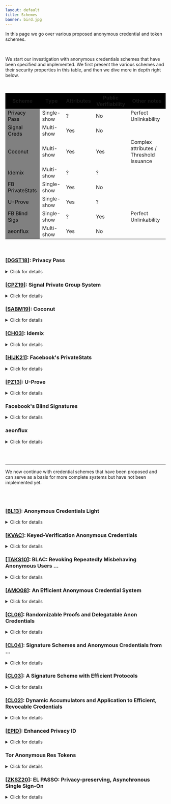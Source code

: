 ```yaml
---
layout: default
title: Schemes
banner: bird.jpg
---
```

<style>

.scheme-table {
    width: 100%;
    text-align: center;
}
.scheme-table th {
    background: black;
    word-wrap: break-word;
    text-align: center;
}
.scheme-table td:nth-child(1) {
    background: grey;
    color: black;
}

</style>

In this page we go over various proposed anonymous credential and token schemes.

<br>

We start our investigation with anonymous credentials schemes that have been
specified and implemented. We first present the various schemes and their
security properties in this table, and then we dive more in depth right below.

<br>

<div class="scheme-table">

| Scheme               | Type          | Attributes | Public Verifiability | Other notes                             |
| -------------------- | ------------- | ---------- | -------------------- | --------------------------------------- |
| Privacy Pass         | Single-show   | ?          |      No              | Perfect Unlinkability                   |
| Signal Creds         | Multi-show    | Yes        |      No              |                                         |
| Coconut              | Multi-show    | Yes        |      Yes             | Complex attributes / Threshold Issuance |
| Idemix               | Multi-show    | ?          |      ?               |                                         |
| FB PrivateStats      | Single-show   | Yes        |      No              |                                         |
| U-Prove              | Single-show   | Yes        |      ?               |                                         |
| FB Blind Sigs        | Single-show   | ?          |      Yes             | Perfect Unlinkability                   |
| aeonflux             | Multi-show    | Yes        |      No              |                                         |

</div>

<br>

### [[DGST18]]: Privacy Pass

<details>
<summary markdown="span">Click for details</summary>

- [Website](https://privacypass.github.io/)
- Source code: [Client](https://github.com/privacypass/challenge-bypass-extension) & [Server](https://github.com/privacypass/challenge-bypass-server)
- Properties: Strong-unlinkability, Single-show
- Based on: [(V)OPRF]({{site.baseurl}}/primitives.html#oprfs)
</details>

### [[CPZ19]]: Signal Private Group System

<details>
<summary markdown="span">Click for details</summary>

- [Implementation](https://github.com/signalapp/Signal-Android/tree/master/libsignal/service/src/main/java/org/whispersystems/signalservice/api/groupsv2)
- Properties: Multi-show, Public Attributes
- Based on: [KVAC]({{site.baseurl}}/primitives.html#kvac)
- Performance:
  - Credential Size: [493 bytes](https://youtu.be/4eKwlSqGUi4?list=PLeeS-3Ml-rpoVMNQkUrFDSfaTuUMxVtjy&t=2481)
  - Key size: TODO
  - Show size: TODO
  - Prover time: [2.16ms](https://youtu.be/4eKwlSqGUi4?list=PLeeS-3Ml-rpoVMNQkUrFDSfaTuUMxVtjy&t=2481)
  - Verifier time: [1.17ms](https://youtu.be/4eKwlSqGUi4?list=PLeeS-3Ml-rpoVMNQkUrFDSfaTuUMxVtjy&t=2481)
</details>

### [[SABM19]]: Coconut

<details>
<summary markdown="span">Click for details</summary>
- [Implementation](https://github.com/asonnino/coconut) and [another implementation](https://gitlab.com/narodnik/darkwallet/-/tree/master/src/coconut)
- Properties: Public Verifiability, Multi-show, Public/Private Attributes, Threshold Issuance
- Based on: [PS signatures]({{site.baseurl}}/primitives.html#ps-signatures) & BGLS Signatures & Waters Signatures
- Performance:
  - Credential Size: [132 bytes](https://sheharbano.com/assets/talks/talk_coconut.pdf)
  - Key size: TODO
  - Show size: [355 bytes](https://sheharbano.com/assets/talks/talk_coconut.pdf)
  - Prover time: [3.35 ms](https://sheharbano.com/assets/talks/talk_coconut.pdf)
  - Verifier time: [10.49 ms](https://sheharbano.com/assets/talks/talk_coconut.pdf)
</details>

### [[CH03]]: Idemix

<details>
<summary markdown="span">Click for details</summary>
- [Implementation](prime.inf.tu-dresden.de/idemix/)
- Properties: Constant Credential Size, Multi-show
- Based on: [CL03]({{site.baseurl}}/schemes.html#cl03)
</details>

[Idemix]: https://idemix.wordpress.com/

### [[HIJK21]]: Facebook's PrivateStats

<details>
<summary markdown="span">Click for details</summary>
- Properties: Single-show, Public Attributes
- Based on:
  - [(V)OPRF]({{site.baseurl}}/primitives.html#oprfs)
</details>

### [[PZ13]]: U-Prove

<details>
<summary markdown="span">Click for details</summary>
- [U-Prove implementation](https://github.com/Microsoft/uprove-csharp-sdk)
- Properties: Single-show, Public Attributes
- Based on: [Brand's blind signature]({{site.baseurl}}/primitives.html#brands-blind-signature)
- Notes: The U-Prove token is single-show, but can be shown multiple times to serve as a pseudonym.
</details>

### Facebook's Blind Signatures

<details>
<summary markdown="span">Click for details</summary>
- [Implementation](https://github.com/siyengar/private-fraud-prevention)
- Properties: Public Verifiability
- Based on: [Blind RSA]({{site.baseurl}}/primitives.html#blind-rsa)
</details>

### aeonflux

<details>
<summary markdown="span">Click for details</summary>
- [aeonflux] Implementation
- Properties: Multi-show, Attributes
- Based on: [KVAC]({{site.baseurl}}/primitives.html#kvac)
- Performance: TODO
</details>

[aeonflux]: https://github.com/isislovecruft/aeonflux

<!-- TODO(caw): add e-cash and e-voting -->

<br><br>

---

We now continue with credential schemes that have been proposed and can serve
as a basis for more complete systems but have not been implemented yet.

<br><br>



### [[BL13]]: Anonymous Credentials Light
<details> <summary markdown="span">Click for details</summary>
- Based on: Abe-Okamoto
- Properties: Attributes, Single-show
- Notes: Small anonymous credentials that allow a user with a list of attributes (L_1, \dots, L_n)
</details>

### [[KVAC]]: Keyed-Verification Anonymous Credentials
<details>
<summary markdown="span">Click for details</summary>
- Based on: [Algebraic MACs]({{site.baseurl}}/primitives.html#algebraic-macs)
- Properties: Multi-show, Public Attributes, Selective Disclosure
</details>

### [[TAKS10]]: BLAC: Revoking Repeatedly Misbehaving Anonymous Users ...
<details>
<summary markdown="span">Click for details</summary>
- Based on: [ZKPs]({{site.baseurl}}/primitives.html#zkps) & BBS+ Signatures
- Related: [[BLACR]] *"BLACR: TTP-free blacklistable anonymous credentials with reputation ..."*
- Related: [[AKTS07]] *"Blacklistable Anonymous Credentials: Blocking Misbehaving .."*
- Properties: Blacklisting
</details>

### [[AMO08]]: An Efficient Anonymous Credential System
<details>
<summary markdown="span">Click for details</summary>
- Based on: Bilinear Pairings, TODO
- Properties: Strong-unlinkability, Attributes
</details>

### [[CL06]]: Randomizable Proofs and Delegatable Anon Credentials
<details>
<summary markdown="span">Click for details</summary>
- Based on: [ZKPs]({{site.baseurl}}/primitives.html#zkps)
- Related: [[CSF14]] *"Malleable Signatures: New Definitions and Delegatable Anonymous Credentials"*
- Properties: Multi-show, Delegetable
</details>

### [[CL04]]: Signature Schemes and Anonymous Credentials from ...
<details>
<summary markdown="span">Click for details</summary>
- Based on: [Group Signatures]({{site.baseurl}}/primitives.html#group-signatures)
- Properties: TODO
</details>

### [[CL03]]: A Signature Scheme with Efficient Protocols
<details>
<summary markdown="span">Click for details</summary>
- Based on: [ZKPs]({{site.baseurl}}/primitives.html#zkps)
- Properties: Multi-show, Attributes
- Notes: The distinguishing feature of a CL signature is that it allows a user
  to prove possession of a signature without revealing the underlying messages
  or even the signature itself using efficient zero-knowledge proofs of
  knowledge. As the proof is “zero-knowledge”, the user can repeat such a proof
  as many times as she wants and still it is not possible to link the
  individual proofs.
- Related: [[CL01]] An Efficient System for Non-transferable Anonymous Credentials
</details>

### [[CL02]]: Dynamic Accumulators and Application to Efficient, Revocable Credentials
<details>
<summary markdown="span">Click for details</summary>
- Based on: [Accumulators]({{site.baseurl}}/primitives.html#acc)
- Properties: Revocation
</details>

### [[EPID]]: Enhanced Privacy ID
<details>
<summary markdown="span">Click for details</summary>
- Based on: [BBS+ signatures]({{site.baseurl}}/primitives.html#blindsig-bbs)
- Properties: Revocation
</details>

### Tor Anonymous Res Tokens

<details>
<summary markdown="span">Click for details</summary>
- [Tor summary](https://blog.torproject.org/stop-the-onion-denial) and [proposed specification](https://lists.torproject.org/pipermail/tor-dev/2021-February/014517.html)
- Properties: Single-show
- Based on: [Blind RSA]({{site.baseurl}}/primitives.html#blindsigs)
</details>

### [[ZKSZ20]]: EL PASSO: Privacy-preserving, Asynchronous Single Sign-On

<details>
<summary markdown="span">Click for details</summary>
- Based on: [PS signatures]({{site.baseurl}}/primitives.html#ps-signatures)
- Properties: Multi-show, Selective Attribute Disclosure
- Performance:
  - Show size: 414 bytes
</details>

[EPID]: <https://eprint.iacr.org/2009/095.pdf>
[CL01]: <https://www.iacr.org/archive/eurocrypt2001/20450093.pdf>
[CL02]: <https://cs.brown.edu/people/alysyans/papers/camlys02.pdf>
[CL03]: <https://citeseerx.ist.psu.edu/viewdoc/download?doi=10.1.1.186.5994&rep=rep1&type=pdf>
[CL04]: <https://www.iacr.org/archive/crypto2004/31520055/cl04.pdf>
[CL06]: <https://eprint.iacr.org/2008/428.pdf>
[BL13]: <https://core.ac.uk/download/pdf/193377167.pdf>
[DGS+18]: <https://www.petsymposium.org/2018/files/papers/issue3/popets-2018-0026.pdf>
[KVAC]: <https://eprint.iacr.org/2013/516.pdf>
[CSF14]: <http://www0.cs.ucl.ac.uk/staff/S.Meiklejohn/files/csf14.pdf>
[TAKS10]: <https://www.cs.dartmouth.edu/~sws/pubs/taks10.pdf>
[BLACR]: <https://ro.uow.edu.au/cgi/viewcontent.cgi?article=9238&context=infopapers>
[AKTS07]: <https://www.cs.dartmouth.edu/~sws/pubs/akts07.pdf>
[DGST18]: <https://www.petsymposium.org/2018/files/papers/issue3/popets-2018-0026.pdf>
[CPZ19]: <https://eprint.iacr.org/2019/1416>
[SABM19]: <https://arxiv.org/pdf/1802.07344.pdf>
[CH03]: <https://www.cise.ufl.edu/~nemo/anonymity/papers/idemix.pdf>
[HIJK21]: <https://research.fb.com/wp-content/uploads/2021/01/PrivateStats-De-Identified-Authenticated-Logging-at-Scale_final.pdf>
[PZ13]: <https://www.microsoft.com/en-us/research/wp-content/uploads/2016/02/U-Prove20Cryptographic20Specification20V1.1.pdf>
[AMO08]: <https://link.springer.com/chapter/10.1007/978-3-540-85230-8_25>
[ZKSZ20]: <https://arxiv.org/pdf/2002.10289.pdf>
